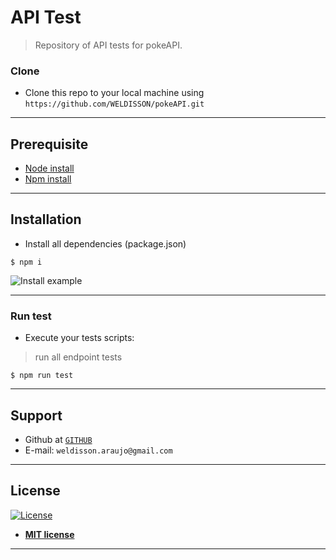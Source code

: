 # API Test

> Repository of API tests for pokeAPI.

### Clone
- Clone this repo to your local machine using `https://github.com/WELDISSON/pokeAPI.git`

---
## Prerequisite
- [Node install](https://nodejs.org/en/download/)
- [Npm install](https://www.npmjs.com/get-npm)

---
## Installation
- Install all dependencies (package.json)
  
```shell
$ npm i
```
![Install example](https://media.giphy.com/media/fs0aMtA9v4njebY2VF/giphy.gif)

---
### Run test
- Execute your tests scripts:

> run all endpoint tests
```shell
$ npm run test
```

---
## Support
- Github at <a href="https://github.com/WELDISSON" target="_blank">`GITHUB`</a>
- E-mail: `weldisson.araujo@gmail.com`

---
## License
[![License](http://img.shields.io/:license-mit-blue.svg?style=flat-square)](http://badges.mit-license.org)
- **[MIT license](http://opensource.org/licenses/mit-license.php)**

---